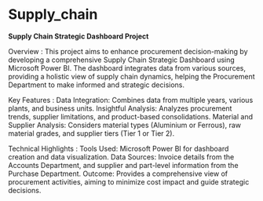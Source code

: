 # Supply_chain
**Supply Chain Strategic Dashboard Project**

Overview :
This project aims to enhance procurement decision-making by developing a comprehensive Supply Chain Strategic Dashboard using Microsoft Power BI.
The dashboard integrates data from various sources, providing a holistic view of supply chain dynamics, helping the Procurement Department to make informed and strategic decisions.

Key Features :
Data Integration: Combines data from multiple years, various plants, and business units.
Insightful Analysis: Analyzes procurement trends, supplier limitations, and product-based consolidations.
Material and Supplier Analysis: Considers material types (Aluminium or Ferrous), raw material grades, and supplier tiers (Tier 1 or Tier 2).

Technical Highlights :
Tools Used: Microsoft Power BI for dashboard creation and data visualization.
Data Sources: Invoice details from the Accounts Department, and supplier and part-level information from the Purchase Department.
Outcome: Provides a comprehensive view of procurement activities, aiming to minimize cost impact and guide strategic decisions.







